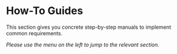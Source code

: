 # How-To Guides
This section gives you concrete step-by-step manuals to implement common requirements.

_Please use the menu on the left to jump to the relevant section._
